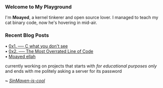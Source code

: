 ### Welcome to My Playground

I'm **Moayed**, a kernel tinkerer and open source lover. I managed to teach my cat binary code, now he's hovering in mid-air.

### Recent Blog Posts

<!-- blog starts -->
• [0x1. ── C what you don't see](https://SinMaven.github.io/blog/C-what-you-dont-see/intro.html)<br>• [0x2. ── The Most Overrated Line of Code](https://SinMaven.github.io/blog/C-what-you-dont-see/hello-world.html)<br>• [Moayed ellah](https://SinMaven.github.io/blog/about.html)<!-- blog ends --> 

currently working on projects that starts with _for educational purposes only_ and ends with me politely asking a server for its password

**~** [_SinMaven-is-cool_](https://0xrinx.github.io/)
